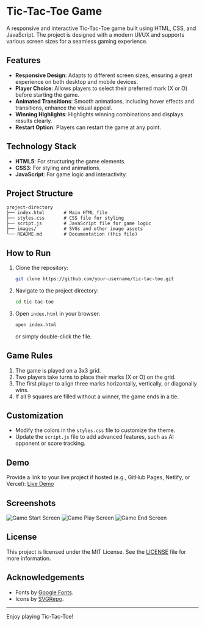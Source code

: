 # Tic-Tac-Toe Game

A responsive and interactive Tic-Tac-Toe game built using HTML, CSS, and JavaScript. The project is designed with a modern UI/UX and supports various screen sizes for a seamless gaming experience.

## Features

- **Responsive Design**: Adapts to different screen sizes, ensuring a great experience on both desktop and mobile devices.
- **Player Choice**: Allows players to select their preferred mark (X or O) before starting the game.
- **Animated Transitions**: Smooth animations, including hover effects and transitions, enhance the visual appeal.
- **Winning Highlights**: Highlights winning combinations and displays results clearly.
- **Restart Option**: Players can restart the game at any point.

## Technology Stack

- **HTML5**: For structuring the game elements.
- **CSS3**: For styling and animations.
- **JavaScript**: For game logic and interactivity.

## Project Structure

```
project-directory
├── index.html       # Main HTML file
├── styles.css       # CSS file for styling
├── script.js        # JavaScript file for game logic
├── images/          # SVGs and other image assets
└── README.md        # Documentation (this file)
```

## How to Run

1. Clone the repository:
   ```bash
   git clone https://github.com/your-username/tic-tac-toe.git
   ```
2. Navigate to the project directory:
   ```bash
   cd tic-tac-toe
   ```
3. Open `index.html` in your browser:
   ```bash
   open index.html
   ```
   or simply double-click the file.

## Game Rules

1. The game is played on a 3x3 grid.
2. Two players take turns to place their marks (X or O) on the grid.
3. The first player to align three marks horizontally, vertically, or diagonally wins.
4. If all 9 squares are filled without a winner, the game ends in a tie.

## Customization

- Modify the colors in the `styles.css` file to customize the theme.
- Update the `script.js` file to add advanced features, such as AI opponent or score tracking.

## Demo

Provide a link to your live project if hosted (e.g., GitHub Pages, Netlify, or Vercel):
[Live Demo](https://your-demo-link.com)

## Screenshots

![Game Start Screen](images/screenshot-game-start.png)
![Game Play Screen](images/screenshot-gameplay.png)
![Game End Screen](images/screenshot-game-end.png)

## License

This project is licensed under the MIT License. See the [LICENSE](LICENSE) file for more information.

## Acknowledgements

- Fonts by [Google Fonts](https://fonts.google.com/).
- Icons by [SVGRepo](https://www.svgrepo.com/).

---

Enjoy playing Tic-Tac-Toe!
